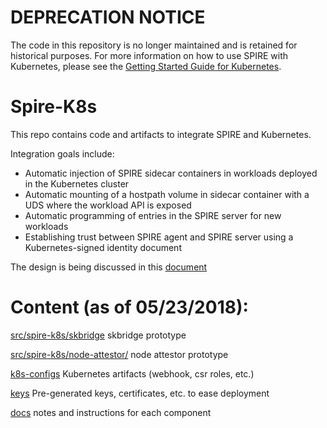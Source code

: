 # DEPRECATION NOTICE
The code in this repository is no longer maintained and is retained for historical purposes. For more information on how to use SPIRE with Kubernetes, please see the [Getting Started Guide for Kubernetes](https://spiffe.io/spire/getting-started-k8s/).

# Spire-K8s

This repo contains code and artifacts to integrate SPIRE and Kubernetes.

Integration goals include:

* Automatic injection of SPIRE sidecar containers in workloads deployed in the Kubernetes cluster
* Automatic mounting of a hostpath volume in sidecar container with a UDS where the workload API is exposed
* Automatic programming of entries in the SPIRE server for new workloads
* Establishing trust between SPIRE agent and SPIRE server using a Kubernetes-signed identity document

The design is being discussed in this [document](https://docs.google.com/document/d/14PFWpKHbXLxJwPn9NYYcUWGyO9d8HE1H_XAZ4Tz5K0E/edit)

# Content (as of 05/23/2018):

[src/spire-k8s/skbridge](src/spire-k8s/skbridge/) skbridge prototype

[src/spire-k8s/node-attestor/](src/spire-k8s/node-attestor/) node attestor prototype

[k8s-configs](k8s-configs) Kubernetes artifacts (webhook, csr roles, etc.)

[keys](keys) Pre-generated keys, certificates, etc. to ease deployment

[docs](docs) notes and instructions for each component
